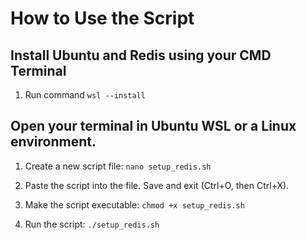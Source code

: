 # How to Use the Script

## Install Ubuntu and Redis using your CMD Terminal
1. Run command
`wsl --install`

## Open your terminal in Ubuntu WSL or a Linux environment.
1. Create a new script file:
`nano setup_redis.sh`

2. Paste the script into the file.
Save and exit (Ctrl+O, then Ctrl+X).

3. Make the script executable:
`chmod +x setup_redis.sh`

4. Run the script:
`./setup_redis.sh`